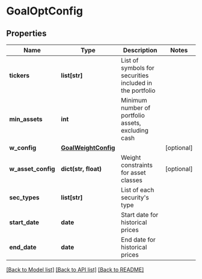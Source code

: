 # GoalOptConfig

## Properties
Name | Type | Description | Notes
------------ | ------------- | ------------- | -------------
**tickers** | **list[str]** | List of symbols for securities included in the portfolio | 
**min_assets** | **int** | Minimum number of portfolio assets, excluding cash | 
**w_config** | [**GoalWeightConfig**](GoalWeightConfig.md) |  | [optional] 
**w_asset_config** | **dict(str, float)** | Weight constraints for asset classes | [optional] 
**sec_types** | **list[str]** | List of each security&#39;s type | 
**start_date** | **date** | Start date for historical prices | 
**end_date** | **date** | End date for historical prices | 

[[Back to Model list]](../README.md#documentation-for-models) [[Back to API list]](../README.md#documentation-for-api-endpoints) [[Back to README]](../README.md)


